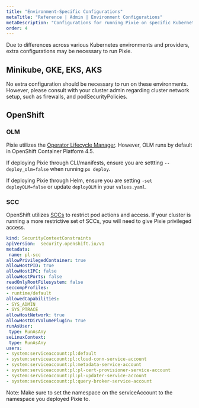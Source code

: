 ```yaml
---
title: "Environment-Specific Configurations"
metaTitle: "Reference | Admin | Environment Configurations"
metaDescription: "Configurations for running Pixie on specific Kubernetes environments"
order: 4
---
```


Due to differences across various Kubernetes environments and providers, extra configurations may be necessary to run Pixie.

## Minikube, GKE, EKS, AKS

No extra configuration should be necessary to run on these environments. However, please consult with your cluster admin regarding cluster network setup, such as firewalls, and podSecurityPolicies.

## OpenShift

### OLM

Pixie utilizes the [Operator Lifecycle Manager](https://olm.operatorframework.io/). However, OLM runs by default in OpenShift Container Platform 4.5.

If deploying Pixie through CLI/manifests, ensure you are settting `--deploy_olm=false` when running `px deploy`.

If deploying Pixie through Helm, ensure you are setting `-set deployOLM=false` or update `deployOLM` in your `values.yaml`.

### SCC

OpenShift utilizes [SCCs](https://docs.openshift.com/container-platform/4.6/authentication/managing-security-context-constraints.html) to restrict pod actions and access. If your cluster is running a more restrictive set of SCCs, you will need to give Pixie privileged access.

```yaml
kind: SecurityContextConstraints
apiVersion:  security.openshift.io/v1
metadata:
 name: pl-scc
allowPrivilegedContainer: true
allowHostPID: true
allowHostIPC: false
allowHostPorts: false
readOnlyRootFilesystem: false
seccompProfiles:
- runtime/default
allowedCapabilities:
- SYS_ADMIN
- SYS_PTRACE
allowHostNetwork: true
allowHostDirVolumePlugin: true
runAsUser:
 type: RunAsAny
seLinuxContext:
 type: RunAsAny
users:
- system:serviceaccount:pl:default
- system:serviceaccount:pl:cloud-conn-service-account
- system:serviceaccount:pl:metadata-service-account
- system:serviceaccount:pl:pl-cert-provisioner-service-account
- system:serviceaccount:pl:pl-updater-service-account
- system:serviceaccount:pl:query-broker-service-account

```

Note: Make sure to set the namespace on the serviceAccount to the namespace you deployed Pixie to.
